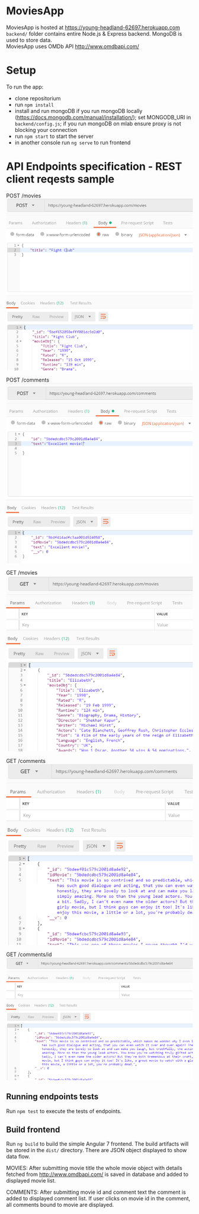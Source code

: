 # MoviesApp

MoviesApp is hosted at https://young-headland-62697.herokuapp.com <br />
`backend/` folder contains entire Node.js & Express backend. MongoDB is used to store data. <br />
 MoviesApp uses OMDb API http://www.omdbapi.com/ 

# Setup

To run the app:
- clone repositorium
- run `npm install`
- install and run mongoDB if you run mongoDB locally (https://docs.mongodb.com/manual/installation/); set MONGODB_URI in `backend/config.js`; if you run mongoDB on mlab ensure proxy is not blocking your connection 
- run `npm start` to start the server
- in another console run `ng serve` to run frontend

# API Endpoints specification - REST client reqests sample

POST /movies<br />
![alt text](https://github.com/gagla/moviesApp/blob/master/readme_img/movie_post.png)

POST /comments<br />
![alt text](https://github.com/gagla/moviesApp/blob/master/readme_img/comment_post.png)

GET /movies<br />
![alt text](https://github.com/gagla/moviesApp/blob/master/readme_img/movies_get.png)

GET /comments<br />
![alt text](https://github.com/gagla/moviesApp/blob/master/readme_img/comments_get.png)

GET /comments/id<br />
![alt text](https://github.com/gagla/moviesApp/blob/master/readme_img/comments_id_get.png)

## Running endpoints tests

Run `npm test` to execute the tests of endpoints.

## Build frontend

Run `ng build` to build the simple Angular 7 frontend. The build artifacts will be stored in the `dist/` directory. 
There are JSON object displayed to show data flow.

MOVIES:
After submitting movie title the whole movie object with details fetched from http://www.omdbapi.com/
is saved in database and added to displayed movie list.

COMMENTS:
After submitting movie id and comment text the comment is added to displayed comment list.
If user clicks on movie id in the comment, all comments bound to movie are displayed.
